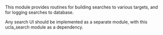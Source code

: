This module provides routines for building searches to various targets, and for logging searches to database.

Any search UI should be implemented as a separate module, with this ucla_search module as a dependency.

